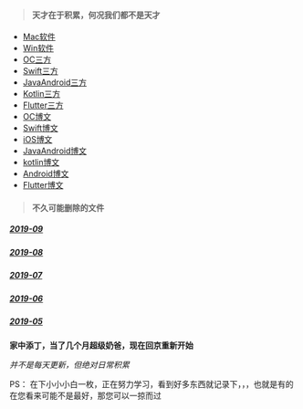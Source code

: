 > #### 天才在于积累，何况我们都不是天才

* [Mac软件](https://github.com/starainDou/DDYDayly/blob/master/Files/SoftwareForMac.md)
* [Win软件](https://github.com/starainDou/DDYDayly/blob/master/Files/SoftwareForWindows.md)
* [OC三方](https://github.com/starainDou/DDYDayly/blob/master/Files/ThirdPartyForOC.md)
* [Swift三方](https://github.com/starainDou/DDYDayly/blob/master/Files/ThirdPartyForSwift.md)
* [JavaAndroid三方](https://github.com/starainDou/DDYDayly/blob/master/Files/ThirdPartyForJavaAndroid.md)
* [Kotlin三方](https://github.com/starainDou/DDYDayly/blob/master/Files/ThirdPartyForKotlin.md)
* [Flutter三方](https://github.com/starainDou/DDYDayly/blob/master/Files/ThirdPartyForFlutter.md)
* [OC博文](https://github.com/starainDou/DDYDayly/blob/master/Files/BlogForOC.md)
* [Swift博文](https://github.com/starainDou/DDYDayly/blob/master/Files/BlogForSwift.md)
* [iOS博文](https://github.com/starainDou/DDYDayly/blob/master/Files/BlogForiOS.md)
* [JavaAndroid博文](https://github.com/starainDou/DDYDayly/blob/master/Files/BlogForJavaAndroid.md)
* [kotlin博文](https://github.com/starainDou/DDYDayly/blob/master/Files/BlogForKotlin.md)
* [Android博文](https://github.com/starainDou/DDYDayly/blob/master/Files/BlogForAndroid.md)
* [Flutter博文](https://github.com/starainDou/DDYDayly/blob/master/Files/BlogForFlutter.md)

> #### 不久可能删除的文件

##### [2019-09](https://github.com/starainDou/DDYDayly/blob/master/2019/201909.md)<br>
##### [2019-08](https://github.com/starainDou/DDYDayly/blob/master/2019/201908.md)<br>
##### [2019-07](https://github.com/starainDou/DDYDayly/blob/master/2019/201907.md)<br>
##### [2019-06](https://github.com/starainDou/DDYDayly/blob/master/2019/201906.md)<br>
##### [2019-05](https://github.com/starainDou/DDYDayly/blob/master/2019/201905.md)<br>

**家中添丁，当了几个月超级奶爸，现在回京重新开始**

*并不是每天更新，但绝对日常积累*


PS：
在下小小小白一枚，正在努力学习，看到好多东西就记录下，，，也就是有的在您看来可能不是最好，那您可以一掠而过
